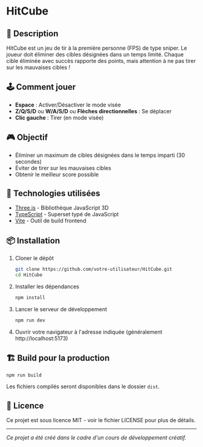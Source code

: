# HitCube

## 🎯 Description
HitCube est un jeu de tir à la première personne (FPS) de type sniper. Le joueur doit éliminer des cibles désignées dans un temps limité. Chaque cible éliminée avec succès rapporte des points, mais attention à ne pas tirer sur les mauvaises cibles !

## 🕹️ Comment jouer
- **Espace** : Activer/Désactiver le mode visée
- **Z/Q/S/D** ou **W/A/S/D** ou **Flèches directionnelles** : Se déplacer
- **Clic gauche** : Tirer (en mode visée)

## 🎮 Objectif
- Éliminer un maximum de cibles désignées dans le temps imparti (30 secondes)
- Éviter de tirer sur les mauvaises cibles
- Obtenir le meilleur score possible

## 🔧 Technologies utilisées
- [Three.js](https://threejs.org/) - Bibliothèque JavaScript 3D
- [TypeScript](https://www.typescriptlang.org/) - Superset typé de JavaScript
- [Vite](https://vitejs.dev/) - Outil de build frontend

## 📦 Installation

1. Cloner le dépôt
   ```bash
   git clone https://github.com/votre-utilisateur/HitCube.git
   cd HitCube
   ```

2. Installer les dépendances
   ```bash
   npm install
   ```

3. Lancer le serveur de développement
   ```bash
   npm run dev
   ```

4. Ouvrir votre navigateur à l'adresse indiquée (généralement http://localhost:5173)

## 🏗️ Build pour la production
```bash
npm run build
```

Les fichiers compilés seront disponibles dans le dossier `dist`.

## 📝 Licence
Ce projet est sous licence MIT - voir le fichier LICENSE pour plus de détails.

---
*Ce projet a été créé dans le cadre d'un cours de développement créatif.* 